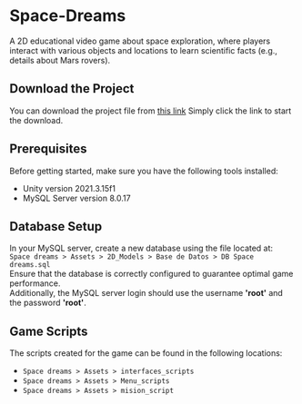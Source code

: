 # Space-Dreams
A 2D educational video game about space exploration, where players interact with various objects and locations to learn scientific facts (e.g., details about Mars rovers).

## Download the Project

You can download the project file from [this link](https://www.dropbox.com/scl/fi/rdfolev0mg264w5e9lp7l/Space-Dreams.zip?rlkey=kuo1gte4mic2tmes7p2osmgig&st=nf0x8krm&dl=1)
Simply click the link to start the download.

## Prerequisites

Before getting started, make sure you have the following tools installed:

- Unity version 2021.3.15f1
- MySQL Server version 8.0.17

## Database Setup

In your MySQL server, create a new database using the file located at:  
`Space dreams > Assets > 2D_Models > Base de Datos > DB Space dreams.sql`  
Ensure that the database is correctly configured to guarantee optimal game performance.  
Additionally, the MySQL server login should use the username **'root'** and the password **'root'**.

## Game Scripts

The scripts created for the game can be found in the following locations:

- `Space dreams > Assets > interfaces_scripts`
- `Space dreams > Assets > Menu_scripts`
- `Space dreams > Assets > mision_script`
